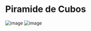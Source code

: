 # Piramide de Cubos

![image](https://github.com/Fanterlum/DioramaBlender/assets/73490758/99e662f6-0e35-4d4b-a514-3e662eb95f07)
![image](https://github.com/Fanterlum/DioramaBlender/assets/73490758/2ddeb5f7-9a4b-40a1-9302-d8eaf4547d37)
